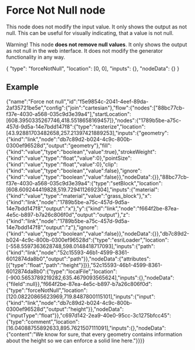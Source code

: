 # Force Not Null node

This node does not modify the input value. It only shows the output as not null. This can be useful for visually indicating, that a value is not null.

Warning! This node **does not remove null values**. It only shows the output as not null in the web interface. It does not modify the generator functionality in any way.

<Node>
    {
        "type": "forceNotNull",
        "location": [0, 0],
        "inputs": {},
        "nodeData": {}
    }
</Node>

## Example

<NodeGraph>
    {"name":"Force not null","id":"f5e9854c-2041-4eef-89da-2af35721be5e","config":{"join":"cartesian"},"flow":{"nodes":["88bc77cb-f37e-4030-a568-035c9d3e39a4"],"startLocation":[608.3950335267746,418.5518658169457]},"nodes":{"1789b5be-a75c-457d-9d5a-14e7bdd147f8":{"type":"rasterize","location":[43.92881703482658,257.21397421889253],"inputs":{"geometry":{"kind":"link","node":"db7c89d2-b024-4c9c-800b-0300ef96528d","output":"geometry"},"fill":{"kind":"value","type":"boolean","value":true},"strokeWeight":{"kind":"value","type":"float","value":0},"pointSize":{"kind":"value","type":"float","value":0},"clip":{"kind":"value","type":"boolean","value":false},"ignore":{"kind":"value","type":"boolean","value":false}},"nodeData":{}},"88bc77cb-f37e-4030-a568-035c9d3e39a4":{"type":"setBlock","location":[608.609244419828,519.7294112692304],"inputs":{"material":{"kind":"value","type":"material","value":"grass_block"},"x":{"kind":"link","node":"1789b5be-a75c-457d-9d5a-14e7bdd147f8","output":"x"},"y":{"kind":"link","node":"f664f2be-87ea-4e5c-b897-b7a26c806f0d","output":"output"},"z":{"kind":"link","node":"1789b5be-a75c-457d-9d5a-14e7bdd147f8","output":"z"},"ignore":{"kind":"value","type":"boolean","value":false}},"nodeData":{}},"db7c89d2-b024-4c9c-800b-0300ef96528d":{"type":"esriLoader","location":[-558.5597363628748,598.0148418717093],"inputs":{"path":{"kind":"link","node":"52c15593-46b1-4599-8361-6012874da8b0","output":"path"}},"nodeData":{"attributes":[{"type":"float","path":"height"}]}},"52c15593-46b1-4599-8361-6012874da8b0":{"type":"localFile","location":[-900.5653789219282,635.4679093565624],"inputs":{},"nodeData":{"fileId":null}},"f664f2be-87ea-4e5c-b897-b7a26c806f0d":{"type":"forceNotNull","location":[120.08220865623969,719.8487800115101],"inputs":{"input":{"kind":"link","node":"db7c89d2-b024-4c9c-800b-0300ef96528d","output":"height"}},"nodeData":{"inputType":"float"}},"c697d142-2ea9-40e0-95cc-3c1275bfcc45":{"type":"comment","location":[16.04088755892633,895.7621507111091],"inputs":{},"nodeData":{"content":"We know for sure, that every geometry contains information about the height so we can enforce a solid line here."}}}}
</NodeGraph>
